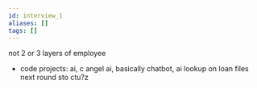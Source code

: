 ```yaml
---
id: interview_1
aliases: []
tags: []
---
```


not 2 or 3 layers of employee
- code projects: ai, c angel ai, basically chatbot, ai lookup on loan files
next round sto ctu?z
